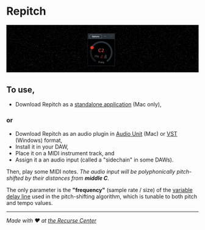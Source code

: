 # Repitch

![](screenshot.png)

## To use,

- Download Repitch as a [standalone application](https://github.com/maxwellpollack/repitch/releases/latest/download/Repitch.app.zip) (Mac only),

### or

- Download Repitch as an audio plugin in [Audio Unit](https://github.com/maxwellpollack/repitch/releases/latest/download/repitch.component.zip) (Mac) or [VST](https://github.com/maxwellpollack/repitch/releases/latest/download/repitch.vst3.zip) (Windows) format,
- Install it in your DAW,
- Place it on a MIDI instrument track, and
- Assign it a an audio input (called a "sidechain" in some DAWs).

Then, play some MIDI notes. *The audio input will be polyphonically pitch-shifted by their distances from **middle C**.*

The only parameter is the **"frequency"** (sample rate / size) of the [variable delay line](http://msp.ucsd.edu/techniques/latest/book-html/node115.html) used in the pitch-shifting algorithm, which is tunable to both pitch and tempo values.

---

*Made with ❤️ at [the Recurse Center](https://www.recurse.com)*
